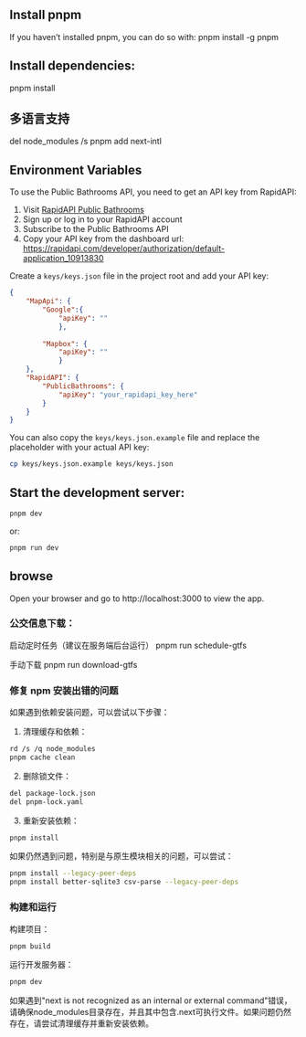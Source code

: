 
## Install pnpm

If you haven’t installed pnpm, you can do so with:
pnpm install -g pnpm

## Install dependencies:
pnpm install

## 多语言支持
del node_modules /s 
pnpm add next-intl


## Environment Variables

To use the Public Bathrooms API, you need to get an API key from RapidAPI:

1. Visit [RapidAPI Public Bathrooms](https://rapidapi.com/wanderlog-wanderlog-default/api/public-bathrooms)
2. Sign up or log in to your RapidAPI account
3. Subscribe to the Public Bathrooms API
4. Copy your API key from the dashboard
url: https://rapidapi.com/developer/authorization/default-application_10913830

Create a `keys/keys.json` file in the project root and add your API key:

```json
{
    "MapApi": {
        "Google":{
            "apiKey": ""
            },
        
        "Mapbox": {
            "apiKey": ""
            }
    },
    "RapidAPI": {
        "PublicBathrooms": {
            "apiKey": "your_rapidapi_key_here"
        }
    }
}
```

You can also copy the `keys/keys.json.example` file and replace the placeholder with your actual API key:

```bash
cp keys/keys.json.example keys/keys.json
```

## Start the development server:

```bash
pnpm dev
```

or:

```bash
pnpm run dev
```

## browse
Open your browser and go to http://localhost:3000 to view the app.

### 公交信息下载：
启动定时任务（建议在服务端后台运行）
pnpm run schedule-gtfs

手动下载
pnpm run download-gtfs


### 修复 npm 安装出错的问题

如果遇到依赖安装问题，可以尝试以下步骤：

1. 清理缓存和依赖：

```bash
rd /s /q node_modules
pnpm cache clean
```

2. 删除锁文件：

```bash
del package-lock.json
del pnpm-lock.yaml
```

3. 重新安装依赖：

```bash
pnpm install
```

如果仍然遇到问题，特别是与原生模块相关的问题，可以尝试：

```bash
pnpm install --legacy-peer-deps
pnpm install better-sqlite3 csv-parse --legacy-peer-deps
```

### 构建和运行

构建项目：

```bash
pnpm build
```

运行开发服务器：

```bash
pnpm dev
```

如果遇到"next is not recognized as an internal or external command"错误，请确保node_modules目录存在，并且其中包含.next可执行文件。如果问题仍然存在，请尝试清理缓存并重新安装依赖。
